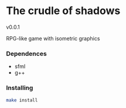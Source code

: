 # The crudle of shadows

v0.0.1

RPG-like game with isometric graphics

### Dependences
- sfml
- g++

### Installing

 ```bash
make install

 ```